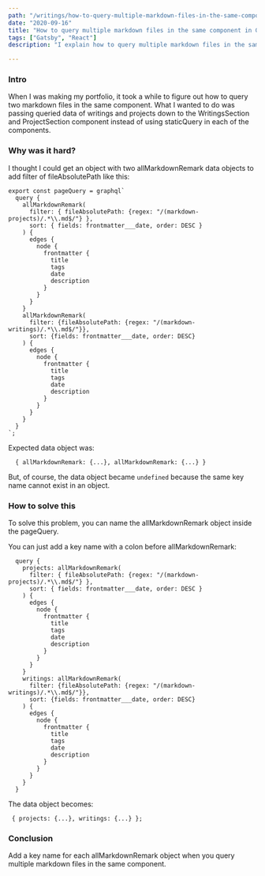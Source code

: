 ```yaml
---
path: "/writings/how-to-query-multiple-markdown-files-in-the-same-component-in-gatsby"
date: "2020-09-16"
title: "How to query multiple markdown files in the same component in Gatsby"
tags: ["Gatsby", "React"]
description: "I explain how to query multiple markdown files in the same component in Gatsby."

---
```


### Intro
When I was making my portfolio, it took a while to figure out how to query two markdown files in the same component. What I wanted to do was passing queried data of writings and projects down to the WritingsSection and ProjectSection component instead of using staticQuery in each of the components. 

### Why was it hard?
I thought I could get an object with two allMarkdownRemark data objects to add filter of fileAbsolutePath like this:

```
export const pageQuery = graphql`
  query {
    allMarkdownRemark(
      filter: { fileAbsolutePath: {regex: "/(markdown-projects)/.*\\.md$/"} },
      sort: { fields: frontmatter___date, order: DESC }
    ) {
      edges {
        node {
          frontmatter {
            title
            tags
            date
            description
          }
        }
      }
    }
    allMarkdownRemark(
      filter: {fileAbsolutePath: {regex: "/(markdown-writings)/.*\\.md$/"}},
      sort: {fields: frontmatter___date, order: DESC}
    ) {
      edges {
        node {
          frontmatter {
            title
            tags
            date
            description
          }
        }
      }
    }
  }
`;

```

Expected data object was:
```
  { allMarkdownRemark: {...}, allMarkdownRemark: {...} }
```

But, of course, the data object became `undefined` because the same key name cannot exist in an object.


### How to solve this
To solve this problem, you can name the allMarkdownRemark object inside the pageQuery.

You can just add a key name with a colon before allMarkdownRemark:
```
  query {
    projects: allMarkdownRemark(
      filter: { fileAbsolutePath: {regex: "/(markdown-projects)/.*\\.md$/"} },
      sort: { fields: frontmatter___date, order: DESC }
    ) {
      edges {
        node {
          frontmatter {
            title
            tags
            date
            description
          }
        }
      }
    }
    writings: allMarkdownRemark(
      filter: {fileAbsolutePath: {regex: "/(markdown-writings)/.*\\.md$/"}},
      sort: {fields: frontmatter___date, order: DESC}
    ) {
      edges {
        node {
          frontmatter {
            title
            tags
            date
            description
          }
        }
      }
    }
  }

```

The data object becomes:
```
 { projects: {...}, writings: {...} };
```


### Conclusion
Add a key name for each allMarkdownRemark object when you query multiple markdown files in the same component.
